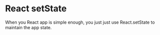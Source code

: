 # React setState

When you React app is simple enough, you just just use React.setState to maintain the app state.
